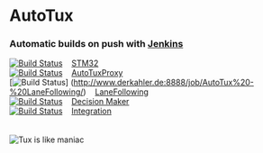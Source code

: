 # AutoTux
### Automatic builds on push with [Jenkins](http://www.derkahler.de:8888/)
[![Build Status](http://www.derkahler.de:8888/job/STM32/badge/icon)](http://www.derkahler.de:8888/job/STM32/)
&nbsp;&nbsp;
[STM32](http://www.derkahler.de:8888/job/STM32/)
<br />
[![Build Status](http://www.derkahler.de:8888/job/AutoTuxProxy/badge/icon)](http://www.derkahler.de:8888/job/AutoTuxProxy/)
&nbsp;&nbsp;
[AutoTuxProxy](http://www.derkahler.de:8888/job/AutoTuxProxy/)
<br />
[![Build Status](http://www.derkahler.de:8888/job/AutoTux%20-%20LaneFollowing/badge/icon)]
(http://www.derkahler.de:8888/job/AutoTux%20-%20LaneFollowing/)
&nbsp;&nbsp;
[LaneFollowing](http://www.derkahler.de:8888/job/AutoTux%20-%20LaneFollowing/)
<br />
[![Build Status](http://www.derkahler.de:8888/job/Decision%20Maker/badge/icon)](http://www.derkahler.de:8888/job/Decision%20Maker/)
&nbsp;&nbsp;
[Decision Maker](http://www.derkahler.de:8888/job/Decision%20Maker/)
<br />
[![Build Status](http://www.derkahler.de:8888/job/Autotux%20Odroid%20Integration%20(dev%20branch)/badge/icon)](http://www.derkahler.de:8888/job/Autotux%20Odroid%20Integration%20(dev%20branch)/)
&nbsp;&nbsp;
[Integration](http://www.derkahler.de:8888/job/Autotux%20Odroid%20Integration%20(dev%20branch))
<br /><br /><br />
![Tux is like maniac](http://www.casman.com/images/casman_blog/statn-my-cardestinaion-linux.jpg)
